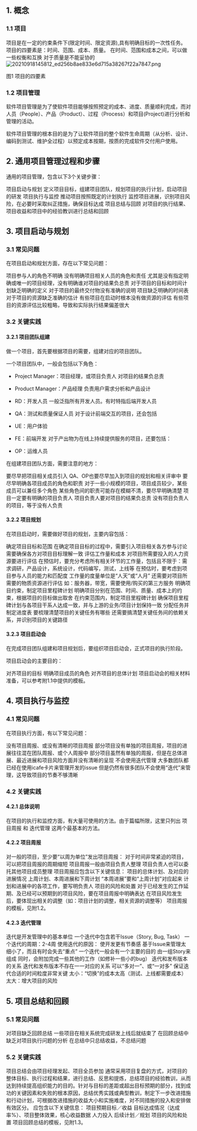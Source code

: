 ## 1.  概念
### 1.1  项目
项目是在一定的约束条件下(限定时间、限定资源),具有明确目标的一次性任务。
项目的四要素是：时间、范围、成本、质量。
在时间、范围和成本之间，可以做一些权衡和互换
对于质量是不能妥协的
![20210918145812_ed256b8ae833e6d715a38267f22a7847.png](https://zjj-1307432767.cos.ap-shanghai.myqcloud.com/20210918145812_ed256b8ae833e6d715a38267f22a7847.png?q-sign-algorithm=sha1&q-ak=AKIDvgBQO5VeWZMs74l8G7gyzjCPL1RbU5PU&q-sign-time=1631948292;1663484292&q-key-time=1631948292;1663484292&q-header-list=&q-url-param-list=&q-signature=76a4b1ad656d887b13fe1c17597ee1eac0bd4b25)

图1 项目的四要素

### 1.2  项目管理
软件项目管理是为了使软件项目能够按照预定的成本、进度、质量顺利完成，而对人员（People）、产品（Product）、过程（Process）和项目(Project)进行分析和管理的活动。

软件项目管理的根本目的是为了让软件项目的整个软件生命周期（从分析、设计、编码到测试、维护全过程）以预定成本按期，按质的完成软件交付用户使用。

## 2.  通用项目管理过程和步骤
通用的项目管理，包含以下3个关键步骤：

项目启动与规划
定义项目目标，组建项目团队，规划项目的执行计划，启动项目的研发
项目执行与监控
推动项目按照既定的计划执行
监控项目进展，识别项目风险，在必要时采取纠正措施，确保目标达成
项目总结与回顾
对项目的执行结果、项目收益和项目中的经验教训进行总结和回顾
## 3.  项目启动与规划
### 3.1  常见问题
在项目启动和规划方面，存在以下常见问题：

项目参与人的角色不明确
没有明确项目相关人员的角色和责任
尤其是没有指定明确或唯一的项目经理，没有明确谁对项目的结果负总责
对于项目的目标和时间计划缺乏明确的定义
对于项目的最终交付物没有准确的说明
项目缺乏明确的时间表
对于项目的资源缺乏准确的估计
有些项目在启动时根本没有做资源的评估
有些项目的资源评估比较粗略，导致和实际执行结果偏差很大
### 3.2  关键实践
#### 3.2.1  项目团队组建
做一个项目，首先要根据项目的需要，组建对应的项目团队。

一个项目团队中，一般会包括以下角色：

- Project Manager：项目经理，或项目负责人
对项目的结果负总责
- Product Manager：产品经理
负责用户需求分析和产品设计
- RD：开发人员
一般泛指所有开发人员。有时特指后端开发人员
- QA：测试和质量保证人员
对于设计前端交互的项目，还会包括

- UE：用户体验
- FE：前端开发
对于产出物为在线上持续提供服务的项目，还要包括：

- OP：运维人员


在组建项目团队方面，需要注意的地方：

要尽早把项目相关成员引入
QA、OP也要尽早加入到项目的规划和相关评审中
要尽早明确各项目成员的角色和职责
对于一些小规模的项目，项目成员较少，某些成员可以兼任多个角色
某些角色间的职责可能存在模糊不清，要尽早明确清楚
项目一定要有明确的项目负责人
项目负责人要对项目的结果负总责
没有项目负责人的项目，等于没有人负责
#### 3.2.2  项目规划
在项目启动时，需要做好项目的规划，主要内容包括：

确定项目目标和范围
在确定项目目标的过程中，需要引入项目相关各方参与讨论
需要确保各方对项目目标理解一致
评估工作量和成本
对项目所需要投入的人力资源要进行评估
在预估时，要充分考虑所有相关环节的工作量，包括且不限于：需求调研，产品设计，系统设计，代码编写，测试，上线等
在预估时，要考虑到项目参与人员的能力和匹配度
工作量的度量单位是“人天”或“人月”
还需要对项目所需要的物质资源进行评估
如：服务器，带宽，需要使用/购买的第三方服务
明确项目约束，制定项目里程碑计划
明确项目分别在范围、时间、质量、成本上的约束，根据项目的目标做出取舍
在约束范围内，制定项目里程碑计划
确保项目里程碑计划与各项目干系人达成一致，并与上游的业务/项目计划保持一致
分配任务并制定进度表
要梳理清楚项目的关键任务有哪些
还需要搞清楚关键任务间的依赖关系，并识别项目的关键路径
#### 3.2.3  项目启动会
在完成项目团队组建和项目规划后，要组织项目启动会，正式项目的执行阶段。

项目启动会的主要目的：

对齐项目的目标
明确项目成员的角色
对齐项目的总体计划
项目启动会的相关材料准备，可以参考附1.1中提供的模板。

## 4.  项目执行与监控
### 4.1  常见问题
在项目执行方面，有以下常见问题：

没有项目周报、或没有清晰的项目周报
部分项目没有单独的项目周报，项目的进展往往混在团队周报、或个人周报中
部分项目虽然有单独的周报，但是在总体进展、最近进展和项目风险方面并没有清晰的呈现
不会使用迭代管理
大多数团队都已经在使用icafe卡片来管理开发的issue
但是仍然有很多团队不会使用“迭代”来管理，这导致项目的节奏不够清晰
### 4.2  关键实践
#### 4.2.1  总体说明
在项目的执行和监控方面，有大量可使用的方法。由于篇幅所限，这里只列出 项目周报 和 迭代管理 这两个最基本的方法。

#### 4.2.2  项目周报
对一般的项目，至少要“以周为单位”发出项目周报：
对于时间非常紧迫的项目，可以把项目周报的周期缩短
项目周报一般由项目负责人整理
项目负责人也可以委托其他项目成员整理
项目周报应包含以下关键信息：
项目的总体计划、及对应的进展情况
上周计划、本周进展和下周计划
“本周进展”要和“上周计划”对应起来
计划和进展中的各项工作，要写明负责人
项目的风险和处置
对于已经发生的工作延期、及已经可以预期到的项目风险，要在项目周报中明确表达
在项目风险发生后，要体现出相关的调整（如：项目计划的调整，相关资源的调整等）
项目周报的模板，见附1.2。

#### 4.2.3  迭代管理
迭代是开发管理中的基本单位
一个迭代中包含若干Issue（Story, Bug, Task）
一个迭代的周期：2-4周
使用迭代的原因：
使开发更有节奏感
基于Issue来管理太细小了，而且有时会失去“重点”
一个迭代一般会有一个主要的目的
由一组Story来组成
同时，会附加完成一些其他的工作（如修补一些小的bug）
迭代和发布版本的关系
迭代和发布版本不存在一一对应的关系
可以“多对一”、或“一对多”
保证迭代合适的时间粒度非常关键
太小：“切换”的成本太高（测试、上线都需要成本）
太大：增大项目的风险
## 5.  项目总结和回顾
### 5.1  常见问题
对项目缺乏回顾总结
一些项目在相关系统完成研发上线后就结束了
在回顾总结中缺乏对项目执行问题的分析
在总结中只总结收益，不总结问题
### 5.2  关键实践
项目总结会由项目经理发起、项目全员参加
通常采用项目复盘的方式，对项目的整体目标、执行过程和结果，进行总结、反思和提炼，总结项目的经验教训，从而达到持续提高组织能力的目的。针对与目标的差距或超出目标预期的部分，找到成功的关键因素和失败的根本原因，总结优秀实践或典型教训，制定下一步改进措施和行动计划，可根据改进措施的收益大小和实施难度，对不同措施的投入和安排做有效区分。
应包含以下关键信息：
项目预期目标／收益
目标达成情况（达成率%）、项目整体效果，核心收益数据
人力投入
后续计划／规划
项目的风险和处置
项目回顾总结的模板，见附1.3。

